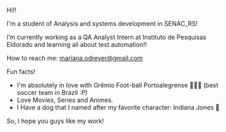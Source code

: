 Hi!! 

I'm a student of Analysis and systems development in SENAC_RS!

I’m currently working as a QA Analyst Intern at Instituto de Pesquisas Eldorado and learning all about test automation!! 

How to reach me: mariana.odreyer@gmail.com 

Fun facts! 
 - I'm absolutely in love with Grêmio Foot-ball Portoalegrense 💙🖤🤍 (best soccer team in Brazil :P)
 - Love Movies, Series and Animes.
 - I Have a dog that I named after my favorite character: Indiana Jones 🐶

So, I hope you guys like my work! 

